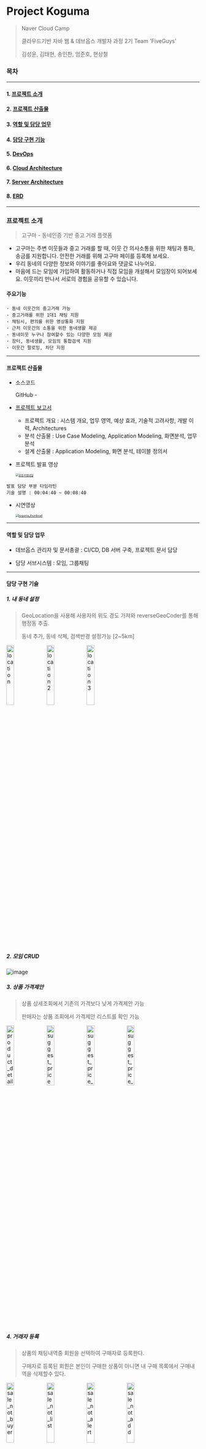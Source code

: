 # Project Koguma

>Naver Cloud Camp
>
>클라우드기반 자바 웹 & 데브옵스 개발자 과정 2기 Team 'FiveGuys'
>
>김성윤, 김태현, 송인찬, 엄준호, 현상철



### 목차

---

#### 1. [프로젝트 소개](#프로젝트-소개)

#### 2. [프로젝트 산출물](#프로젝트-산출물)

#### 3. [역할 및 담당 업무](#역할-및-담당-업무)

#### 4. [담당 구현 기능](#담당-구현-기능)

#### 5. [DevOps](#DevOps)

#### 6. [Cloud Architecture](#Cloud-Architecture)

#### 7. [Server Architecture](#Server-Architectrue)

#### 8. [ERD](#ERD)

---



### 프로젝트 소개 

>고구마 - 동네인증 기반 중고 거래 플랫폼 

- 고구마는 주변 이웃들과 중고 거래를 할 때, 이웃 간 의사소통을 위한 채팅과 통화, 송금를 지원합니다. 안전한 거래를 위해 고구마 페이를 등록해 보세요.
- 우리 동네의 다양한 정보와 이야기를 좋아요와 댓글로 나누어요. 
- 마음에 드는 모임에 가입하여 활동하거나 직접 모임을 개설해서 모임장이 되어보세요. 이웃끼리 만나서 서로의 경험을 공유할 수 있습니다.



#### 주요기능

```
· 동네 이웃간의 중고거래 가능
· 중고거래를 위한 1대1 채팅 지원
· 채팅시, 편의를 위한 영상통화 지원
· 근처 이웃간의 소통을 위한 동네생활 제공
· 동네이웃 누구나 참여할수 있는 다양한 모임 제공
· 장터, 동네생활, 모임의 통합검색 지원
· 이웃간 팔로잉, 차단 지원
```



---



#### 프로젝트 산출물

- 소스코드

  GitHub - [ ](https://github.com/Junoo8888/koguma)

- [프로젝트 보고서](https://drive.google.com/file/d/1G_ryKSDVcYQxO4aP78PcuSiRdwua2EPE/view?usp=drive_link)

  - 프로젝트 개요 : 시스템 개요, 업무 영역, 예상 효과, 기술적 고려사항, 개발 이력, Architectures
  - 분석 산출물 : Use Case Modeling, Application Modeling, 화면분석, 업무분석
  - 설계 산출물 : Application Modeling, 화면 분석, 테이블 정의서

- 프로젝트 발표 영상

  
  
  [<img src="https://github.com/ungyuun/koguma/assets/95204319/e3d53e1b-03ac-45d9-b77f-a67c1ae45d02" alt="유튜브썸네일" style="zoom:50%;" />](https://www.youtube.com/watch?v=ySCuN_o_ssg)

``` 
발표 담당 부분 타임라인
기술 설명 : 00:04:40 ~ 00:08:40
```

 

- 시연영상

  [<img src="https://github.com/ungyuun/koguma/assets/95204319/4400df2b-4baa-412e-9a17-b10fbeea4dc7" alt="koguma_thumbnail" style="zoom:50%;" />](https://youtu.be/QbFXbEj1Bzg?si=aAa8oKgPy77te4h)



---



#### 역할 및 담당 업무

- 데브옵스 관리자 및 문서총괄 : CI/CD, DB 서버 구축, 프로젝트 문서 담당

- 담당 서브시스템 : 모임, 그룹채팅


---



#### 담당 구현 기술



##### 1. 내 동네 설정

>GeoLocation을 사용해 사용자의 위도 경도 가져와 reverseGeoCoder를 통해 행정동 추출.
>
>동네 추가, 동네 삭제, 검색반경 설정가능 [2~5km]



<img src="https://github.com/ungyuun/koguma/assets/95204319/d6a0659f-bc21-49ee-bbfa-2d3273a089db" alt="location" width="20%" />   <img src="https://github.com/ungyuun/koguma/assets/95204319/f6d2fb8f-455f-4388-bfa5-dbe440009617" alt="location2" width="20%" />   <img src="https://github.com/ungyuun/koguma/assets/95204319/2ea94fec-489a-411b-b43e-4fb2487f8bf9" alt="location3" width="20%" />


##### 2. 모임 CRUD 
![image](https://github.com/Junoo8888/Algorithm/assets/141202143/577b73de-055e-44ea-a3bd-991a7e872084)




##### 3. 상품 가격제안

>상품 상세조회에서 기존의 가격보다 낮게 가격제안 가능
>
>판매자는 상품 조회에서 가격제안 리스트를 확인 가능



<img src="https://github.com/ungyuun/koguma/assets/95204319/e0769402-6fe8-4fd6-81b2-626bf909c1ed" alt="product_detail" width="20%"/>   <img src="https://github.com/ungyuun/koguma/assets/95204319/b0f504a9-bb70-40b7-85de-13352f1584a4" alt="suggest_price" width="20%" />   <img src="https://github.com/ungyuun/koguma/assets/95204319/027884f0-82a1-4b87-8dfc-de338126716f" alt="suggest_price_alert" width="20%" />   <img src="https://github.com/ungyuun/koguma/assets/95204319/3523da28-8bb7-48b3-85a0-5f2c32eca6f3" alt="suggest_price_list" width="20%" />





##### 4. 거래자 등록

>상품의 채팅내역중 회원을 선택하여 구매자로 등록한다.
>
>구매자로 등록된 회원은 본인이 구매한 상품이 아니면 내 구매 목록에서 구매내역을 삭제할수 있다.



<img src="https://github.com/ungyuun/koguma/assets/95204319/2294c065-5823-4d5c-ad4c-4ce0940753bd" alt="sale_not_buyer" width="20%" />   <img src="https://github.com/ungyuun/koguma/assets/95204319/041b0e6e-f11d-4901-bcd6-9b2e750853c0" alt="sale_not_list" width="20%" />   <img src="https://github.com/ungyuun/koguma/assets/95204319/1de835d7-7a95-445d-a516-fa98e9321679" alt="sale_not_alert" width="20%" />   <img src="https://github.com/ungyuun/koguma/assets/95204319/bc352652-551f-4b01-b875-7b28d472eff5" alt="sale_not_add" width="20%" />



##### 5. 거래 후기 

> 판매자와 구매자간 리뷰를 통한 평가가 가능하다. 
>
> 긍정적 후기의 한마디 1개당 0.5의 매너온도 증가. 부정적 후기의 한마디는 매너온도 감소.



<img src="https://github.com/ungyuun/koguma/assets/95204319/df501663-8b4a-49ba-8222-95d830b1f949" alt="good_review" width="20%" />   <img src="https://github.com/ungyuun/koguma/assets/95204319/bd7b0cf2-e913-482b-8663-48ad06b2bd4d" alt="bad_review" width="20%" />  <img src="https://github.com/ungyuun/koguma/assets/95204319/d123a710-4bc7-479f-ba1d-659744cc8976" alt="review_add_alert" width="20%" />  <img src="https://github.com/ungyuun/koguma/assets/95204319/2e9b8162-f566-4cda-af73-be63360d4d86" alt="add_review" width="20%" />



##### 6. 상품 끌어올리기

> 상품 리스트 하단에 있는 제품을 상단으로 끌어올리기. 24시간마다 한번씩 가능.



<img src="https://github.com/ungyuun/koguma/assets/95204319/3ae81fc8-446b-422a-8b47-0fb9fe4ff4be" alt="before_raise" width="20%" />   <img src="https://github.com/ungyuun/koguma/assets/95204319/26a0b92b-0373-41ba-9db5-982700812846" alt="upraise_alert" width="20%" />   <img src="https://github.com/ungyuun/koguma/assets/95204319/faf80524-d900-4984-85a5-74e444f3da0b" alt="after_raise" width="20%" />   <img src="https://github.com/ungyuun/koguma/assets/95204319/5d54c339-cd12-4a45-8c58-e6a5590c0c6e" alt="raise_alert" width="20%" />





##### 7. 상품 숨기기

>상품 리스트에서 조회가 불가능하게 변경함.



<img src="https://github.com/ungyuun/koguma/assets/95204319/8a569102-6347-4fbf-b673-7bfbd1eaf982" alt="add_hide" width="20%" />   <img src="https://github.com/ungyuun/koguma/assets/95204319/b3afbb58-7171-4d96-bce8-cadefe8509f8" alt="hide_alert" width="20%" />   <img src="https://github.com/ungyuun/koguma/assets/95204319/43bf3eb9-f89f-4b94-8686-e4d4a97b53d9" alt="hide_list" width="20%" />   <img src="https://github.com/ungyuun/koguma/assets/95204319/3f78a974-bcd0-4a46-bea9-748be76f2b47" alt="delete_hide" width="20%" />   



---





#### DevOps

![koguma_devops_toolchain](https://github.com/ungyuun/koguma/assets/95204319/c16a01b3-6725-48d3-9dbe-58ddf6051929)

---



#### Cloud Archtecture

![koguma_cloud_architecture](https://github.com/ungyuun/koguma/assets/95204319/45422ea6-9256-4636-bf8f-c9d5f108aa0b)



---



#### Server Architectrue

![koguma_server_architecture](https://github.com/ungyuun/koguma/assets/95204319/5856c19d-4399-4dc6-89bc-c87203b2f089)



---



#### ERD

![koguma_erd_diagram](https://github.com/ungyuun/koguma/assets/95204319/2d626637-b545-4568-99d6-cea4691279ac)

